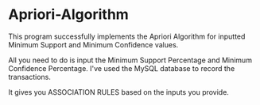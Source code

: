 # Apriori-Algorithm
This program successfully implements the Apriori Algorithm for inputted Minimum Support and Minimum Confidence values.

All you need to do is input the Minimum Support Percentage and Minimum Confidence Percentage. I've used the MySQL database to record the transactions.

It gives you ASSOCIATION RULES based on the inputs you provide.
